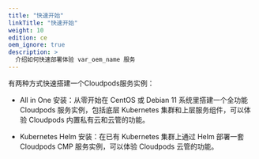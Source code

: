 ```yaml
---
title: "快速开始"
linkTitle: "快速开始"
weight: 10
edition: ce
oem_ignore: true
description: >
  介绍如何快速部署体验 var_oem_name 服务
---
```


有两种方式快速搭建一个Cloudpods服务实例：

* All in One 安装：从零开始在 CentOS 或 Debian 11 系统里搭建一个全功能 Cloudpods 服务实例，包括底层 Kubernetes 集群和上层服务组件，可以体验 Cloudpods 内置私有云和云管的功能。

* Kubernetes Helm 安装：在已有 Kubernetes 集群上通过 Helm 部署一套 Cloudpods CMP 服务实例，可以体验 Cloudpods 云管的功能。